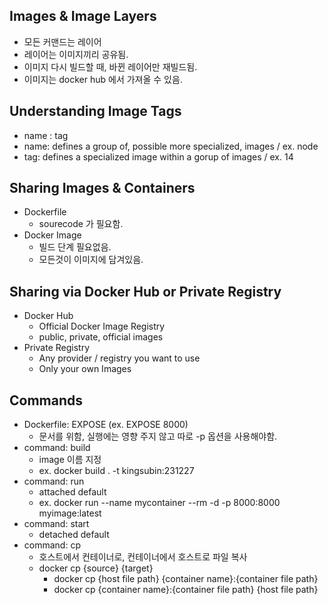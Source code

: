 ## Images & Image Layers
- 모든 커맨드는 레이어
- 레이어는 이미지끼리 공유됨.
- 이미지 다시 빌드할 때, 바뀐 레이어만 재빌드됨.
- 이미지는 docker hub 에서 가져올 수 있음.

## Understanding Image Tags
- name : tag
- name: defines a group of, possible more specialized, images / ex. node
- tag: defines a specialized image within a gorup of images / ex. 14

## Sharing Images & Containers
- Dockerfile
    - sourecode 가 필요함.
- Docker Image
    - 빌드 단계 필요없음.
    - 모든것이 이미지에 담겨있음.

## Sharing via Docker Hub or Private Registry
- Docker Hub
    - Official Docker Image Registry
    - public, private, official images
- Private Registry
    - Any provider / registry you want to use
    - Only your own Images

## Commands
- Dockerfile: EXPOSE (ex. EXPOSE 8000)
    - 문서를 위함, 실행에는 영향 주지 않고 따로 -p 옵션을 사용해야함.
- command: build
    - image 이름 지정
    - ex. docker build . -t kingsubin:231227
- command: run
    - attached default
    - ex. docker run --name mycontainer --rm -d -p 8000:8000 myimage:latest
- command: start
    - detached default
- command: cp
    - 호스트에서 컨테이너로, 컨테이너에서 호스트로 파일 복사
    - docker cp {source} {target}
        - docker cp {host file path} {container name}:{container file path}
        - docker cp {container name}:{container file path} {host file path}